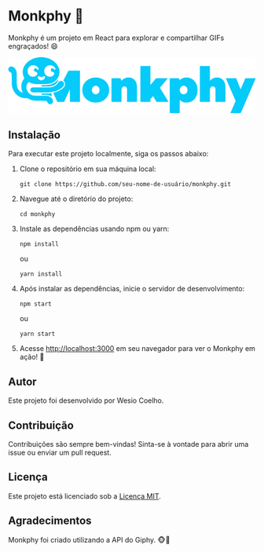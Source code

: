 # Monkphy 🐒

Monkphy é um projeto em React para explorar e compartilhar GIFs engraçados! 😄

![Logo do Monkphy](./src/assets/monkphyBlue.png)

## Instalação

Para executar este projeto localmente, siga os passos abaixo:

1. Clone o repositório em sua máquina local:

    ```
    git clone https://github.com/seu-nome-de-usuário/monkphy.git
    ```

2. Navegue até o diretório do projeto:

    ```
    cd monkphy
    ```

3. Instale as dependências usando npm ou yarn:

    ```
    npm install
    ```
    ou
    ```
    yarn install
    ```

4. Após instalar as dependências, inicie o servidor de desenvolvimento:

    ```
    npm start
    ```
    ou
    ```
    yarn start
    ```

5. Acesse [http://localhost:3000](http://localhost:3000) em seu navegador para ver o Monkphy em ação! 🚀

## Autor

Este projeto foi desenvolvido por Wesio Coelho.

## Contribuição

Contribuições são sempre bem-vindas! Sinta-se à vontade para abrir uma issue ou enviar um pull request.

## Licença

Este projeto está licenciado sob a [Licença MIT](LICENSE).

## Agradecimentos

Monkphy foi criado utilizando a API do Giphy. 🐵🍌

